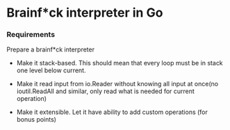# Brainf*ck interpreter in Go

### Requirements

Prepare a brainf*ck interpreter
- Make it stack-based. This should mean that every loop must be in stack one level below current.

- Make it read input from io.Reader without knowing all input at once(no ioutil.ReadAll and similar, only read what is needed for current operation)

- Make it extensible. Let it have ability to add custom operations (for bonus points)